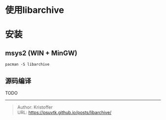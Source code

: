 # 使用libarchive





# 安装
## msys2 (WIN &#43; MinGW)
```
pacman -S libarchive
```

## 源码编译
TODO



---

> Author: Kristoffer  
> URL: https://psuvtk.github.io/posts/libarchive/  

